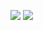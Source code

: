 ![](https://raw.githubusercontent.com/fraguz/ID2-2015/c923567c31ceb641231c4c138fcc38f826904e05/3_dataphys/Francesca/Prototype%201.0/DOC200515-20052015122411-0001.jpg)
![](https://raw.githubusercontent.com/fraguz/ID2-2015/c923567c31ceb641231c4c138fcc38f826904e05/3_dataphys/Francesca/Prototype%201.0/DOC200515-20052015122317-0001.jpg)
